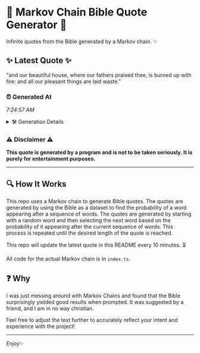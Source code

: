 # 📖 Markov Chain Bible Quote Generator 📖

Infinite quotes from the Bible generated by a Markov chain. ✨

## ✨ Latest Quote ✨
"and our beautiful house, where our fathers praised thee, is burned up with fire: and all our pleasant things are laid waste."

### ⏰ Generated At
*7:24:57 AM*

<details>
    <summary>🛠️ Generation Details</summary>
    <p>
        <strong>🌱 Seed:</strong> and<br>
        <strong>🔄 Iterations:</strong> 21<br>
        <strong>📜 Context History:</strong><br>[ and ]: our<br>[ and, our ]: beautiful<br>[ and, our, beautiful ]: house,<br>[ and, our, beautiful, house, ]: where<br>[ and, our, beautiful, house,, where ]: our<br>[ and, our, beautiful, house,, where, our ]: fathers<br>[ our, beautiful, house,, where, our, fathers ]: praised<br>[ beautiful, house,, where, our, fathers, praised ]: thee,<br>[ house,, where, our, fathers, praised, thee, ]: is<br>[ where, our, fathers, praised, thee,, is ]: burned<br>[ our, fathers, praised, thee,, is, burned ]: up<br>[ fathers, praised, thee,, is, burned, up ]: with<br>[ praised, thee,, is, burned, up, with ]: fire:<br>[ thee,, is, burned, up, with, fire: ]: and<br>[ is, burned, up, with, fire:, and ]: all<br>[ burned, up, with, fire:, and, all ]: our<br>[ up, with, fire:, and, all, our ]: pleasant<br>[ with, fire:, and, all, our, pleasant ]: things<br>[ fire:, and, all, our, pleasant, things ]: are<br>[ and, all, our, pleasant, things, are ]: laid<br>[ all, our, pleasant, things, are, laid ]: waste.<br>
    </p>
</details>

### ⚠️ Disclaimer ⚠️
**This quote is generated by a program and is not to be taken seriously. It is purely for entertainment purposes.**

---

## 🔍 How It Works

This repo uses a Markov chain to generate Bible quotes. The quotes are generated by using the Bible as a dataset to find the probability of a word appearing after a sequence of words. The quotes are generated by starting with a random word and then selecting the next word based on the probability of it appearing after the current sequence of words. This process is repeated until the desired length of the quote is reached.

This repo will update the latest quote in this README every 10 minutes. ⏳

All code for the actual Markov chain is in `index.ts`.

## ❓ Why

I was just messing around with Markov Chains and found that the Bible surprisingly yielded good results when prompted. 
It was suggested by a friend, and I am in no way christian.

Feel free to adjust the text further to accurately reflect your intent and experience with the project!

---

*Enjoy*✨
